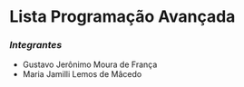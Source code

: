 # Lista Programação Avançada
### _Integrantes_

* Gustavo Jerônimo Moura de França
* Maria Jamilli Lemos de Mâcedo
